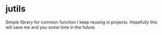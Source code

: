 # jutils

Simple library for common function I keep reusing in projects.
Hopefully this will save me and you some time in the future.